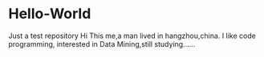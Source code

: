 # Hello-World
Just a test repository
Hi This me,a man lived in hangzhou,china.
I like code programming, interested in Data Mining,still studying......

